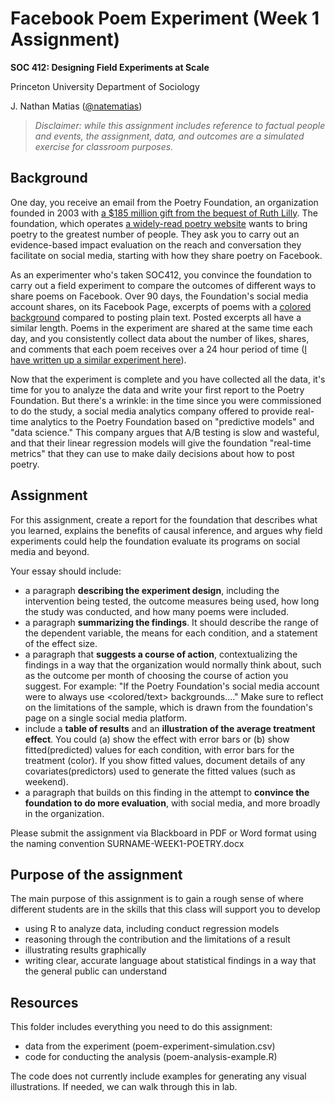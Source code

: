 # Facebook Poem Experiment (Week 1 Assignment)

**SOC 412: Designing Field Experiments at Scale**

Princeton University Department of Sociology

J. Nathan Matias ([@natematias](https://twitter.com/natematias))

> *Disclaimer: while this assignment includes reference to factual people and events, the assignment, data, and outcomes are a simulated exercise for classroom purposes.*

## Background

One day, you receive an email from the Poetry Foundation, an organization founded in 2003 with [a $185 million gift from the bequest of Ruth Lilly](https://www.forbes.com/global/2011/0117/companies-ruth-lilly-poetry-foundation-no-rhyme-or-reason.html#52b0bc6061ac). The foundation, which operates [a widely-read poetry website](https://poetryfoundation.org) wants to bring poetry to the greatest number of people. They ask you to carry out an evidence-based impact evaluation on the reach and conversation they facilitate on social media, starting with how they share poetry on Facebook.

As an experimenter who's taken SOC412, you convince the foundation to carry out a field experiment to compare the outcomes of different ways to share poems on Facebook. Over 90 days, the Foundation's social media account shares, on its Facebook Page, excerpts of poems with a [colored background](https://techcrunch.com/2016/12/19/facebook-status-background-color/) compared to posting plain text. Posted excerpts all have a similar length. Poems in the experiment are shared at the same time each day, and you consistently collect data about the number of likes, shares, and comments that each poem receives over a 24 hour period of time ([I have written up a similar experiment here](https://medium.com/@natematias/how-anyone-can-audit-facebooks-newsfeed-b879c3e29015)).

Now that the experiment is complete and you have collected all the data, it's time for you to analyze the data and write your first report to the Poetry Foundation. But there's a wrinkle: in the time since you were commissioned to do the study, a social media analytics company offered to provide real-time analytics to the Poetry Foundation based on "predictive models" and "data science." This company argues that A/B testing is slow and wasteful, and that their linear regression models will give the foundation "real-time metrics" that they can use to make daily decisions about how to post poetry.

## Assignment
For this assignment, create a report for the foundation that describes what you learned, explains the benefits of causal inference, and argues why field experiments could help the foundation evaluate its programs on social media and beyond.

Your essay should include:

* a paragraph **describing the experiment design**, including the intervention being tested, the outcome measures being used, how long the study was conducted, and how many poems were included.
* a paragraph **summarizing the findings**. It should describe the range of the dependent variable, the means for each condition, and a statement of the effect size.
* a paragraph that **suggests a course of action**, contextualizing the findings in a way that the organization would normally think about, such as the outcome per month of choosing the course of action you suggest. For example: "If the Poetry Foundation's social media account were to always use <colored/text> backgrounds...." Make sure to reflect on the limitations of the sample, which is drawn from the foundation's page on a single social media platform.
* include a **table of results** and an **illustration of the average treatment effect**. You could (a) show the effect with error bars or (b) show fitted(predicted) values for each condition, with error bars for the treatment (color). If you show fitted values, document details of any covariates(predictors) used to generate the fitted values (such as weekend). 
* a paragraph that builds on this finding in the attempt to **convince the foundation to do more evaluation**, with social media, and more broadly in the organization.

Please submit the assignment via Blackboard in PDF or Word format using the naming convention SURNAME-WEEK1-POETRY.docx

## Purpose of the assignment
The main purpose of this assignment is to gain a rough sense of where different students are in the skills that this class will support you to develop

* using R to analyze data, including conduct regression models
* reasoning through the contribution and the limitations of a result
* illustrating results graphically
* writing clear, accurate language about statistical findings in a way that the general public can understand

## Resources
This folder includes everything you need to do this assignment:
* data from the experiment (poem-experiment-simulation.csv)
* code for conducting the analysis (poem-analysis-example.R)

The code does not currently include examples for generating any visual illustrations. If needed, we can walk through this in lab.
